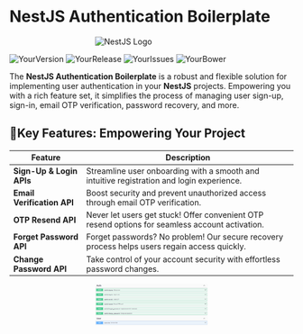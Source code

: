 
# NestJS Authentication Boilerplate

<img src="https://docs.nestjs.com/assets/logo-small.svg" alt="NestJS Logo" width="200px" style="display: block; margin: auto;">

![YourVersion](https://img.shields.io/badge/tag-v1.0.0-blue.svg)
![YourRelease](https://img.shields.io/badge/release-v1.2.3-blue.svg)
![YourIssues](https://img.shields.io/badge/issues-10%20open-red.svg)
![YourBower](https://img.shields.io/badge/bower-v1.2.3-blue.svg)

The **NestJS Authentication Boilerplate** is a robust and flexible solution for implementing user authentication in your **NestJS** projects. Empowering you with a rich feature set, it simplifies the process of managing user sign-up, sign-in, email OTP verification, password recovery, and more.

## 🚀Key Features: Empowering Your Project


| Feature                     | Description                                                                                      |
|-----------------------------|--------------------------------------------------------------------------------------------------|
| **Sign-Up & Login APIs**    | Streamline user onboarding with a smooth and intuitive registration and login experience.        |
| **Email Verification API**  | Boost security and prevent unauthorized access through email OTP verification.                   |
| **OTP Resend API**          | Never let users get stuck! Offer convenient OTP resend options for seamless account activation.  |
| **Forget Password API**     | Forget passwords? No problem! Our secure recovery process helps users regain access quickly.     |
| **Change Password API**     | Take control of your account security with effortless password changes.                          |


<img src="https://github.com/Md-Tarikul-Islam-Juel/nestJS_Authentication/blob/main/photos/swagger.png" alt="swagger" width="200px" style="display: block; margin: auto;">


